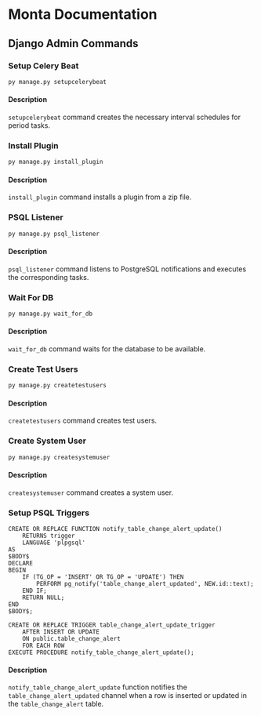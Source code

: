 # Monta Documentation

## Django Admin Commands

### Setup Celery Beat

```bash
py manage.py setupcelerybeat
```

#### Description

`setupcelerybeat` command creates the necessary interval schedules for period tasks.

### Install Plugin

```bash
py manage.py install_plugin
```

#### Description

`install_plugin` command installs a plugin from a zip file.

### PSQL Listener

```bash
py manage.py psql_listener
```

#### Description

`psql_listener` command listens to PostgreSQL notifications and executes the corresponding tasks.

### Wait For DB

```bash
py manage.py wait_for_db
```

#### Description

`wait_for_db` command waits for the database to be available.

### Create Test Users

```bash
py manage.py createtestusers
```

#### Description

`createtestusers` command creates test users.

### Create System User

```bash
py manage.py createsystemuser
```

#### Description

`createsystemuser` command creates a system user.

### Setup PSQL Triggers

```postgresql
CREATE OR REPLACE FUNCTION notify_table_change_alert_update()
    RETURNS trigger
    LANGUAGE 'plpgsql'
AS
$BODY$
DECLARE
BEGIN
    IF (TG_OP = 'INSERT' OR TG_OP = 'UPDATE') THEN
        PERFORM pg_notify('table_change_alert_updated', NEW.id::text);
    END IF;
    RETURN NULL;
END
$BODY$;
```

```postgresql
CREATE OR REPLACE TRIGGER table_change_alert_update_trigger
    AFTER INSERT OR UPDATE
    ON public.table_change_alert
    FOR EACH ROW
EXECUTE PROCEDURE notify_table_change_alert_update();
```

#### Description

`notify_table_change_alert_update` function notifies the `table_change_alert_updated` channel when a row is inserted or
updated in the `table_change_alert` table.

